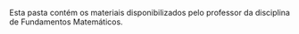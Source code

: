 Esta pasta contém os materiais disponibilizados pelo professor da disciplina de Fundamentos Matemáticos.
